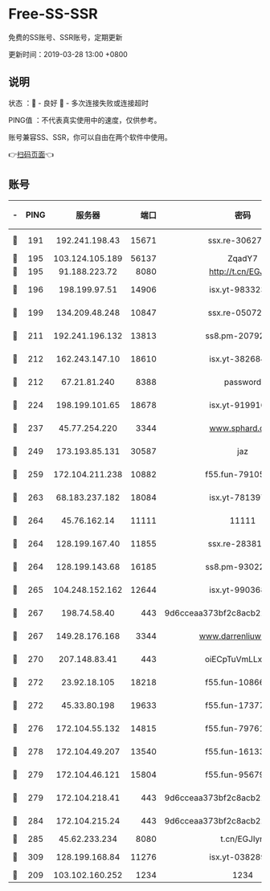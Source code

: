 # Free-SS-SSR

免费的SS账号、SSR账号，定期更新

更新时间：2019-03-28 13:00 +0800

## 说明

状态     ：🙂 - 良好 🙁 - 多次连接失败或连接超时

PING值   ：不代表真实使用中的速度，仅供参考。

账号兼容SS、SSR，你可以自由在两个软件中使用。

👉[扫码页面](https://liesauer.github.io/Free-SS-SSR/)👈

## 账号

|-|PING|服务器|端口|密码|加密方式|区域|
|:----:|:----:|:-----:|-----:|:----:|:----:|:----:|
|🙂|191|192.241.198.43|15671|ssx.re-30627784|aes-256-cfb|US|
|🙂|195|103.124.105.189|56137|ZqadY7|chacha20|US|
|🙂|195|91.188.223.72|8080|http://t.cn/EGJIyrl|rc4-md5|RU|
|🙂|196|198.199.97.51|14906|isx.yt-98332300|aes-256-cfb|US|
|🙂|199|134.209.48.248|10847|ssx.re-05072689|aes-256-cfb|US|
|🙂|211|192.241.196.132|13813|ss8.pm-20792898|aes-256-cfb|US|
|🙂|212|162.243.147.10|18610|isx.yt-38268471|aes-256-cfb|US|
|🙂|212|67.21.81.240|8388|password|aes-256-cfb|US|
|🙂|224|198.199.101.65|18678|isx.yt-91991636|aes-256-cfb|US|
|🙂|237|45.77.254.220|3344|www.sphard.com|aes-256-cfb|SG|
|🙂|249|173.193.85.131|30587|jaz|aes-256-cfb|US|
|🙂|259|172.104.211.238|10882|f55.fun-79105579|aes-256-cfb|US|
|🙂|263|68.183.237.182|18084|isx.yt-78139747|aes-256-cfb|SG|
|🙂|264|45.76.162.14|11111|11111|aes-256-cfb|SG|
|🙂|264|128.199.167.40|11855|ssx.re-28381308|aes-256-cfb|SG|
|🙂|264|128.199.143.68|16185|ss8.pm-93022254|aes-256-cfb|SG|
|🙂|265|104.248.152.162|12644|isx.yt-99036844|aes-256-cfb|SG|
|🙂|267|198.74.58.40|443|9d6cceaa373bf2c8acb22e60b6a58be6|aes-256-cfb|US|
|🙂|267|149.28.176.168|3344|www.darrenliuwei.com|aes-256-cfb|AU|
|🙂|270|207.148.83.41|443|oiECpTuVmLLxk4Ts|aes-256-cfb|AU|
|🙂|272|23.92.18.105|18218|f55.fun-10866563|aes-256-cfb|US|
|🙂|272|45.33.80.198|19633|f55.fun-17377809|aes-256-cfb|US|
|🙂|276|172.104.55.132|14815|f55.fun-79761040|aes-256-cfb|SG|
|🙂|278|172.104.49.207|13540|f55.fun-16133449|aes-256-cfb|SG|
|🙂|279|172.104.46.121|15804|f55.fun-95679008|aes-256-cfb|SG|
|🙂|279|172.104.218.41|443|9d6cceaa373bf2c8acb22e60b6a58be6|aes-256-cfb|US|
|🙂|284|172.104.215.24|443|9d6cceaa373bf2c8acb22e60b6a58be6|aes-256-cfb|US|
|🙂|285|45.62.233.234|8080|t.cn/EGJIyrl|rc4-md5|CA|
|🙂|309|128.199.168.84|11276|isx.yt-03828931|aes-256-cfb|SG|
|🙂|209|103.102.160.252|1234|1234|rc4-md5|JP|
